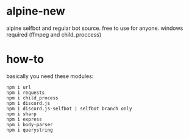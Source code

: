# alpine-new
alpine selfbot and regular bot source. free to use for anyone. windows required (ffmpeg and child_proccess)

# how-to
basically you need these modules:

```
npm i url
npm i requests
npm i child_process
npm i discord.js
npm i discord.js-selfbot | selfbot branch only
npm i sharp
npm i express
npm i body-parser
npm i querystring
```
